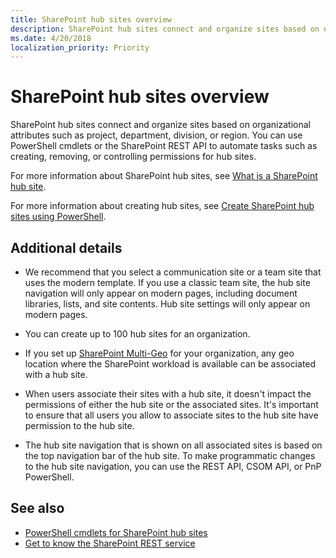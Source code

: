 ```yaml
---
title: SharePoint hub sites overview
description: SharePoint hub sites connect and organize sites based on organizational attributes such as project, department, division, or region. 
ms.date: 4/20/2018
localization_priority: Priority
---
```


# SharePoint hub sites overview

SharePoint hub sites connect and organize sites based on organizational attributes such as project, department, division, or region. You can use PowerShell cmdlets or the SharePoint REST API to automate tasks such as creating, removing, or controlling permissions for hub sites.

For more information about SharePoint hub sites, see [What is a SharePoint hub site](https://go.microsoft.com/fwlink/?linkid=869149).

For more information about creating hub sites, see [Create SharePoint hub sites using PowerShell](create-hub-site-with-powershell.md).

## Additional details

- We recommend that you select a communication site or a team site that uses the modern template. If you use a classic team site, the hub site navigation will only appear on modern pages, including document libraries, lists, and site contents. Hub site settings will only appear on modern pages. 

- You can create up to 100 hub sites for an organization. 

- If you set up [SharePoint Multi-Geo](../../solution-guidance/multigeo-introduction.md) for your organization, any geo location where the SharePoint workload is available can be associated with a hub site. 

- When users associate their sites with a hub site, it doesn't impact the permissions of either the hub site or the associated sites. It's important to ensure that all users you allow to associate sites to the hub site have permission to the hub site. 

- The hub site navigation that is shown on all associated sites is based on the top navigation bar of the hub site. To make programmatic changes to the hub site navigation, you can use the REST API, CSOM API, or PnP PowerShell. 


## See also

- [PowerShell cmdlets for SharePoint hub sites](hub-site-powershell.md)
- [Get to know the SharePoint REST service](../../sp-add-ins/get-to-know-the-sharepoint-rest-service.md)

